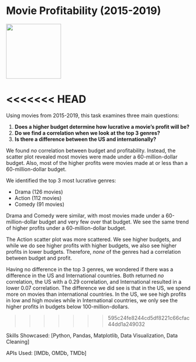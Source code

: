 # Movie Profitability (2015-2019)

<img src="https://media3.giphy.com/media/12gb1UjsagJmRPSApY/source.gif" width="150">

<<<<<<< HEAD
=======
Using movies from 2015-2019, this task examines three main questions:

  1. <b> Does a higher budget determine how lucrative a movie’s profit will be? </b>
  2. <b> Do we find a correlation when we look at the top 3 genres? </b>
  3. <b> Is there a difference between the US and internationally? </b>


We found <i>no</i> correlation between budget and profitability. Instead, the scatter plot revealed most movies were made under a 60-million-dollar budget. Also, most of the higher profits were movies made at or less than a 60-million-dollar budget.

We identified the top 3 most lucrative genres:
 - Drama (126 movies)
 - Action (112 movies)
 - Comedy (91 movies)
 
Drama and Comedy were similar, with most movies made under a 60-million-dollar budget and very few over that budget. We see the same trend of higher profits under a 60-million-dollar budget. 

The Action scatter plot was more scattered. We see higher budgets, and while we do see higher profits with higher budgets, we also see higher profits in lower budgets. Therefore, <i>none</i> of the genres had a correlation between budget and profit.

Having no difference in the top 3 genres, we wondered if there was a difference in the US and International countries. Both returned <i>no</i> correlation, the US with a 0.29 correlation, and International resulted in a lower 0.07 correlation. The difference we did see is that in the US, we spend more on movies than international countries. In the US, we see high profits in low and high movies while in International countries, we only see the higher profits in budgets below 100-million-dollars.
>>>>>>> 595c24fe8244cd5df8221c66cfac44dd1a249032



Skills Showcased: [Python, Pandas, Matplotlib, Data Visualization, Data Cleaning]

APIs Used: [IMDb, OMDb, TMDb]
